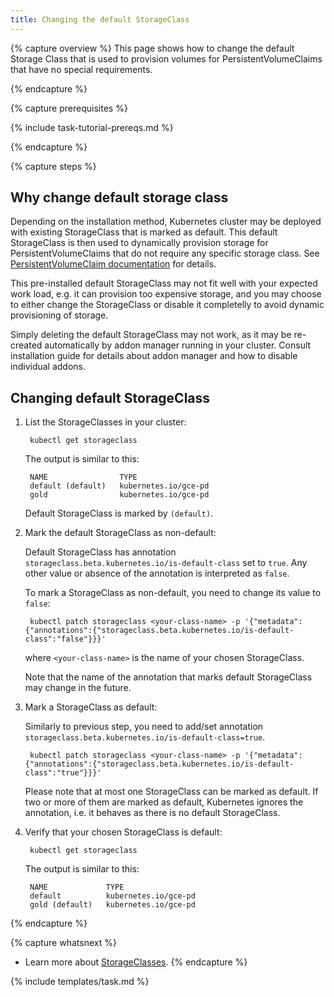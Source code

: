 ```yaml
---
title: Changing the default StorageClass
---
```


{% capture overview %}
This page shows how to change the default Storage Class that is used to
provision volumes for PersistentVolumeClaims that have no special requirements.

{% endcapture %}

{% capture prerequisites %}

{% include task-tutorial-prereqs.md %}

{% endcapture %}

{% capture steps %}

## Why change default storage class

Depending on the installation method, Kubernetes cluster may be deployed with
existing StorageClass that is marked as default. This default StorageClass
is then used to dynamically provision storage for PersistentVolumeClaims
that do not require any specific storage class. See
[PersistentVolumeClaim documentation](/docs/user-guide/persistent-volumes/#class-1)
for details.

This pre-installed default StorageClass may not fit well with your expected work
load, e.g. it can provision too expensive storage, and you may choose to either
change the StorageClass or disable it completelly to avoid dynamic provisioning
of storage.

Simply deleting the default StorageClass may not work, as it may be re-created
automatically by addon manager running in your cluster. Consult installation
guide for details about addon manager and how to disable individual addons.

## Changing default StorageClass

1. List the StorageClasses in your cluster:

        kubectl get storageclass

    The output is similar to this:

        NAME                TYPE
        default (default)   kubernetes.io/gce-pd
        gold                kubernetes.io/gce-pd

    Default StorageClass is marked by `(default)`.

1. Mark the default StorageClass as non-default:

   Default StorageClass has annotation
   `storageclass.beta.kubernetes.io/is-default-class` set to `true`. Any other value
   or absence of the annotation is interpreted as `false`.

   To mark a StorageClass as non-default, you need to change its value to `false`:

        kubectl patch storageclass <your-class-name> -p '{"metadata": {"annotations":{"storageclass.beta.kubernetes.io/is-default-class":"false"}}}'

    where `<your-class-name>` is the name of your chosen StorageClass.

    Note that the name of the annotation that marks default StorageClass may
    change in the future.

1. Mark a StorageClass as default:

   Similarly to previous step, you need to add/set annotation
   `storageclass.beta.kubernetes.io/is-default-class=true`.

        kubectl patch storageclass <your-class-name> -p '{"metadata": {"annotations":{"storageclass.beta.kubernetes.io/is-default-class":"true"}}}'

   Please note that at most one StorageClass can be marked as default. If two
   or more of them are marked as default, Kubernetes ignores the annotation,
   i.e. it behaves as there is no default StorageClass.

1. Verify that your chosen StorageClass is default:

        kubectl get storageclass

    The output is similar to this:

        NAME             TYPE
        default          kubernetes.io/gce-pd
        gold (default)   kubernetes.io/gce-pd

{% endcapture %}

{% capture whatsnext %}
* Learn more about [StorageClasses](/docs/user-guide/persistent-volumes/).
{% endcapture %}

{% include templates/task.md %}
